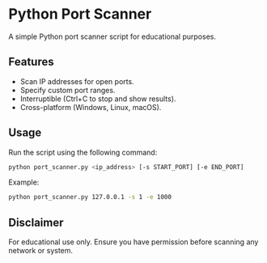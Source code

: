 # Python Port Scanner

A simple Python port scanner script for educational purposes.

## Features

- Scan IP addresses for open ports.
- Specify custom port ranges.
- Interruptible (Ctrl+C to stop and show results).
- Cross-platform (Windows, Linux, macOS).

## Usage

Run the script using the following command:

```bash
python port_scanner.py <ip_address> [-s START_PORT] [-e END_PORT]
```

Example:
```bash
python port_scanner.py 127.0.0.1 -s 1 -e 1000
```

## Disclaimer

For educational use only. Ensure you have permission before scanning any network or system.
